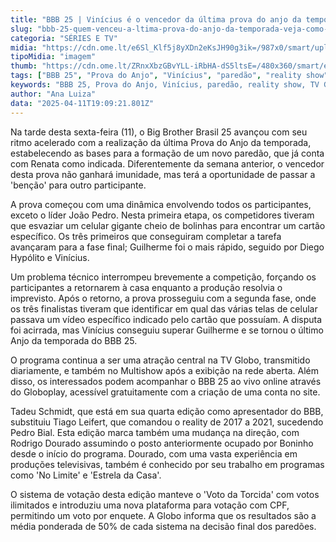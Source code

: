 ```yaml
---
title: "BBB 25 | Vinícius é o vencedor da última prova do anjo da temporada"
slug: "bbb-25-quem-venceu-a-ltima-prova-do-anjo-da-temporada-veja-como-foi-disputa"
categoria: "SÉRIES E TV"
midia: "https://cdn.ome.lt/e6Sl_Klf5j8yXDn2eKsJH90g3ik=/987x0/smart/uploads/conteudo/fotos/prova-do-anjo-bbb.png"
tipoMidia: "imagem"
thumb: "https://cdn.ome.lt/ZRnxXbzGBvYLL-iRbHA-dS5ltsE=/480x360/smart/extras/conteudos/prova-do-anjo-bbb.png"
tags: ["BBB 25", "Prova do Anjo", "Vinícius", "paredão", "reality show", "TV Globo", "votação", "Globoplay"]
keywords: "BBB 25, Prova do Anjo, Vinícius, paredão, reality show, TV Globo, votação, Globoplay"
author: "Ana Luiza"
data: "2025-04-11T19:09:21.801Z"
---
```


Na tarde desta sexta-feira (11), o Big Brother Brasil 25 avançou com seu ritmo acelerado com a realização da última Prova do Anjo da temporada, estabelecendo as bases para a formação de um novo paredão, que já conta com Renata como indicada. Diferentemente da semana anterior, o vencedor desta prova não ganhará imunidade, mas terá a oportunidade de passar a 'benção' para outro participante.

A prova começou com uma dinâmica envolvendo todos os participantes, exceto o líder João Pedro. Nesta primeira etapa, os competidores tiveram que esvaziar um celular gigante cheio de bolinhas para encontrar um cartão específico. Os três primeiros que conseguiram completar a tarefa avançaram para a fase final; Guilherme foi o mais rápido, seguido por Diego Hypólito e Vinícius.

Um problema técnico interrompeu brevemente a competição, forçando os participantes a retornarem à casa enquanto a produção resolvia o imprevisto. Após o retorno, a prova prosseguiu com a segunda fase, onde os três finalistas tiveram que identificar em qual das várias telas de celular passava um vídeo específico indicado pelo cartão que possuíam. A disputa foi acirrada, mas Vinícius conseguiu superar Guilherme e se tornou o último Anjo da temporada do BBB 25.

O programa continua a ser uma atração central na TV Globo, transmitido diariamente, e também no Multishow após a exibição na rede aberta. Além disso, os interessados podem acompanhar o BBB 25 ao vivo online através do Globoplay, acessível gratuitamente com a criação de uma conta no site.

Tadeu Schmidt, que está em sua quarta edição como apresentador do BBB, substituiu Tiago Leifert, que comandou o reality de 2017 a 2021, sucedendo Pedro Bial. Esta edição marca também uma mudança na direção, com Rodrigo Dourado assumindo o posto anteriormente ocupado por Boninho desde o início do programa. Dourado, com uma vasta experiência em produções televisivas, também é conhecido por seu trabalho em programas como 'No Limite' e 'Estrela da Casa'.

O sistema de votação desta edição manteve o 'Voto da Torcida' com votos ilimitados e introduziu uma nova plataforma para votação com CPF, permitindo um voto por enquete. A Globo informa que os resultados são a média ponderada de 50% de cada sistema na decisão final dos paredões.